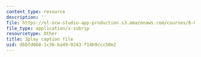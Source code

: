 ```yaml
---
content_type: resource
description: ''
file: https://ol-ocw-studio-app-production.s3.amazonaws.com/courses/8-05-quantum-physics-ii-fall-2013/dbbfd0681c36ba490243f14b9ccc50e2_jjZM88ku-7k.srt
file_type: application/x-subrip
resourcetype: Other
title: 3play caption file
uid: dbbfd068-1c36-ba49-0243-f14b9ccc50e2
---
```

